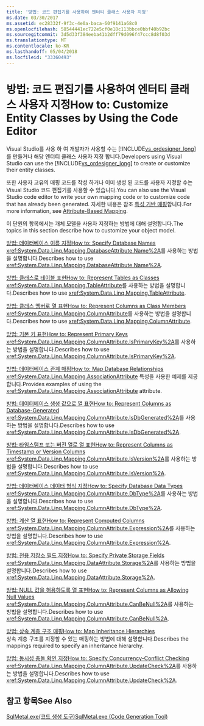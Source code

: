```yaml
---
title: '방법: 코드 편집기를 사용하여 엔터티 클래스 사용자 지정'
ms.date: 03/30/2017
ms.assetid: ec28332f-9f3c-4e0a-baca-60f9141a68c0
ms.openlocfilehash: 58544441ec722e5cf0e18c113bbce0bbf40b92bc
ms.sourcegitcommit: 3d5d33f384eeba41b2dff79d096f47ccc8d8f03d
ms.translationtype: MT
ms.contentlocale: ko-KR
ms.lasthandoff: 05/04/2018
ms.locfileid: "33360493"
---
```

# <a name="how-to-customize-entity-classes-by-using-the-code-editor"></a><span data-ttu-id="721af-102">방법: 코드 편집기를 사용하여 엔터티 클래스 사용자 지정</span><span class="sxs-lookup"><span data-stu-id="721af-102">How to: Customize Entity Classes by Using the Code Editor</span></span>
<span data-ttu-id="721af-103">Visual Studio를 사용 하 여 개발자가 사용할 수는 [!INCLUDE[vs_ordesigner_long](../../../../../../includes/vs-ordesigner-long-md.md)] 를 만들거나 해당 엔터티 클래스 사용자 지정 합니다.</span><span class="sxs-lookup"><span data-stu-id="721af-103">Developers using Visual Studio can use the [!INCLUDE[vs_ordesigner_long](../../../../../../includes/vs-ordesigner-long-md.md)] to create or customize their entity classes.</span></span>  
  
 <span data-ttu-id="721af-104">또한 사용자 고유의 매핑 코드를 작성 하거나 이미 생성 된 코드를 사용자 지정할 수는 Visual Studio 코드 편집기를 사용할 수 있습니다.</span><span class="sxs-lookup"><span data-stu-id="721af-104">You can also use the Visual Studio code editor to write your own mapping code or to customize code that has already been generated.</span></span> <span data-ttu-id="721af-105">자세한 내용은 참조 [특성 기반 매핑](../../../../../../docs/framework/data/adonet/sql/linq/attribute-based-mapping.md)합니다.</span><span class="sxs-lookup"><span data-stu-id="721af-105">For more information, see [Attribute-Based Mapping](../../../../../../docs/framework/data/adonet/sql/linq/attribute-based-mapping.md).</span></span>  
  
 <span data-ttu-id="721af-106">이 단원의 항목에서는 개체 모델을 사용자 지정하는 방법에 대해 설명합니다.</span><span class="sxs-lookup"><span data-stu-id="721af-106">The topics in this section describe how to customize your object model.</span></span>  
  
 [<span data-ttu-id="721af-107">방법: 데이터베이스 이름 지정</span><span class="sxs-lookup"><span data-stu-id="721af-107">How to: Specify Database Names</span></span>](../../../../../../docs/framework/data/adonet/sql/linq/how-to-specify-database-names.md)  
 <span data-ttu-id="721af-108"><xref:System.Data.Linq.Mapping.DatabaseAttribute.Name%2A>를 사용하는 방법을 설명합니다.</span><span class="sxs-lookup"><span data-stu-id="721af-108">Describes how to use <xref:System.Data.Linq.Mapping.DatabaseAttribute.Name%2A>.</span></span>  
  
 [<span data-ttu-id="721af-109">방법: 클래스로 테이블 표현</span><span class="sxs-lookup"><span data-stu-id="721af-109">How to: Represent Tables as Classes</span></span>](../../../../../../docs/framework/data/adonet/sql/linq/how-to-represent-tables-as-classes.md)  
 <span data-ttu-id="721af-110"><xref:System.Data.Linq.Mapping.TableAttribute>를 사용하는 방법을 설명합니다.</span><span class="sxs-lookup"><span data-stu-id="721af-110">Describes how to use <xref:System.Data.Linq.Mapping.TableAttribute>.</span></span>  
  
 [<span data-ttu-id="721af-111">방법: 클래스 멤버로 열 표현</span><span class="sxs-lookup"><span data-stu-id="721af-111">How to: Represent Columns as Class Members</span></span>](../../../../../../docs/framework/data/adonet/sql/linq/how-to-represent-columns-as-class-members.md)  
 <span data-ttu-id="721af-112"><xref:System.Data.Linq.Mapping.ColumnAttribute>를 사용하는 방법을 설명합니다.</span><span class="sxs-lookup"><span data-stu-id="721af-112">Describes how to use <xref:System.Data.Linq.Mapping.ColumnAttribute>.</span></span>  
  
 [<span data-ttu-id="721af-113">방법: 기본 키 표현</span><span class="sxs-lookup"><span data-stu-id="721af-113">How to: Represent Primary Keys</span></span>](../../../../../../docs/framework/data/adonet/sql/linq/how-to-represent-primary-keys.md)  
 <span data-ttu-id="721af-114"><xref:System.Data.Linq.Mapping.ColumnAttribute.IsPrimaryKey%2A>를 사용하는 방법을 설명합니다.</span><span class="sxs-lookup"><span data-stu-id="721af-114">Describes how to use <xref:System.Data.Linq.Mapping.ColumnAttribute.IsPrimaryKey%2A>.</span></span>  
  
 [<span data-ttu-id="721af-115">방법: 데이터베이스 관계 매핑</span><span class="sxs-lookup"><span data-stu-id="721af-115">How to: Map Database Relationships</span></span>](../../../../../../docs/framework/data/adonet/sql/linq/how-to-map-database-relationships.md)  
 <span data-ttu-id="721af-116"><xref:System.Data.Linq.Mapping.AssociationAttribute> 특성을 사용한 예제를 제공합니다.</span><span class="sxs-lookup"><span data-stu-id="721af-116">Provides examples of using the <xref:System.Data.Linq.Mapping.AssociationAttribute> attribute.</span></span>  
  
 [<span data-ttu-id="721af-117">방법: 데이터베이스 생성 값으로 열 표현</span><span class="sxs-lookup"><span data-stu-id="721af-117">How to: Represent Columns as Database-Generated</span></span>](../../../../../../docs/framework/data/adonet/sql/linq/how-to-represent-columns-as-database-generated.md)  
 <span data-ttu-id="721af-118"><xref:System.Data.Linq.Mapping.ColumnAttribute.IsDbGenerated%2A>를 사용하는 방법을 설명합니다.</span><span class="sxs-lookup"><span data-stu-id="721af-118">Describes how to use <xref:System.Data.Linq.Mapping.ColumnAttribute.IsDbGenerated%2A>.</span></span>  
  
 [<span data-ttu-id="721af-119">방법: 타임스탬프 또는 버전 열로 열 표현</span><span class="sxs-lookup"><span data-stu-id="721af-119">How to: Represent Columns as Timestamp or Version Columns</span></span>](../../../../../../docs/framework/data/adonet/sql/linq/how-to-represent-columns-as-timestamp-or-version-columns.md)  
 <span data-ttu-id="721af-120"><xref:System.Data.Linq.Mapping.ColumnAttribute.IsVersion%2A>를 사용하는 방법을 설명합니다.</span><span class="sxs-lookup"><span data-stu-id="721af-120">Describes how to use <xref:System.Data.Linq.Mapping.ColumnAttribute.IsVersion%2A>.</span></span>  
  
 [<span data-ttu-id="721af-121">방법: 데이터베이스 데이터 형식 지정</span><span class="sxs-lookup"><span data-stu-id="721af-121">How to: Specify Database Data Types</span></span>](../../../../../../docs/framework/data/adonet/sql/linq/how-to-specify-database-data-types.md)  
 <span data-ttu-id="721af-122"><xref:System.Data.Linq.Mapping.ColumnAttribute.DbType%2A>를 사용하는 방법을 설명합니다.</span><span class="sxs-lookup"><span data-stu-id="721af-122">Describes how to use <xref:System.Data.Linq.Mapping.ColumnAttribute.DbType%2A>.</span></span>  
  
 [<span data-ttu-id="721af-123">방법: 계산 열 표현</span><span class="sxs-lookup"><span data-stu-id="721af-123">How to: Represent Computed Columns</span></span>](../../../../../../docs/framework/data/adonet/sql/linq/how-to-represent-computed-columns.md)  
 <span data-ttu-id="721af-124"><xref:System.Data.Linq.Mapping.ColumnAttribute.Expression%2A>를 사용하는 방법을 설명합니다.</span><span class="sxs-lookup"><span data-stu-id="721af-124">Describes how to use <xref:System.Data.Linq.Mapping.ColumnAttribute.Expression%2A>.</span></span>  
  
 [<span data-ttu-id="721af-125">방법: 전용 저장소 필드 지정</span><span class="sxs-lookup"><span data-stu-id="721af-125">How to: Specify Private Storage Fields</span></span>](../../../../../../docs/framework/data/adonet/sql/linq/how-to-specify-private-storage-fields.md)  
 <span data-ttu-id="721af-126"><xref:System.Data.Linq.Mapping.DataAttribute.Storage%2A>를 사용하는 방법을 설명합니다.</span><span class="sxs-lookup"><span data-stu-id="721af-126">Describes how to use <xref:System.Data.Linq.Mapping.DataAttribute.Storage%2A>.</span></span>  
  
 [<span data-ttu-id="721af-127">방법: NULL 값을 허용하도록 열 표현</span><span class="sxs-lookup"><span data-stu-id="721af-127">How to: Represent Columns as Allowing Null Values</span></span>](../../../../../../docs/framework/data/adonet/sql/linq/how-to-represent-columns-as-allowing-null-values.md)  
 <span data-ttu-id="721af-128"><xref:System.Data.Linq.Mapping.ColumnAttribute.CanBeNull%2A>를 사용하는 방법을 설명합니다.</span><span class="sxs-lookup"><span data-stu-id="721af-128">Describes how to use <xref:System.Data.Linq.Mapping.ColumnAttribute.CanBeNull%2A>.</span></span>  
  
 [<span data-ttu-id="721af-129">방법: 상속 계층 구조 매핑</span><span class="sxs-lookup"><span data-stu-id="721af-129">How to: Map Inheritance Hierarchies</span></span>](../../../../../../docs/framework/data/adonet/sql/linq/how-to-map-inheritance-hierarchies.md)  
 <span data-ttu-id="721af-130">상속 계층 구조를 지정할 수 있는 매핑하는 방법에 대해 설명합니다.</span><span class="sxs-lookup"><span data-stu-id="721af-130">Describes the mappings required to specify an inheritance hierarchy.</span></span>  
  
 [<span data-ttu-id="721af-131">방법: 동시성 충돌 확인 지정</span><span class="sxs-lookup"><span data-stu-id="721af-131">How to: Specify Concurrency-Conflict Checking</span></span>](../../../../../../docs/framework/data/adonet/sql/linq/how-to-specify-concurrency-conflict-checking.md)  
 <span data-ttu-id="721af-132"><xref:System.Data.Linq.Mapping.ColumnAttribute.UpdateCheck%2A>를 사용하는 방법을 설명합니다.</span><span class="sxs-lookup"><span data-stu-id="721af-132">Describes how to use <xref:System.Data.Linq.Mapping.ColumnAttribute.UpdateCheck%2A>.</span></span>  
  
## <a name="see-also"></a><span data-ttu-id="721af-133">참고 항목</span><span class="sxs-lookup"><span data-stu-id="721af-133">See Also</span></span>  
 [<span data-ttu-id="721af-134">SqlMetal.exe(코드 생성 도구)</span><span class="sxs-lookup"><span data-stu-id="721af-134">SqlMetal.exe (Code Generation Tool)</span></span>](../../../../../../docs/framework/tools/sqlmetal-exe-code-generation-tool.md)
